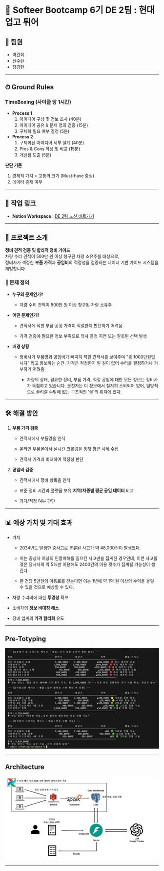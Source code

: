 # 🚗 Softeer Bootcamp 6기 DE 2팀 : 현대 업고 튀어

## 👥 팀원
- 박건희
- 신주환
- 창경현

---

## ⏱ Ground Rules

### TimeBoxing (사이클 당 1시간)
- **Process 1**
  1. 아이디어 구상 및 정보 조사 (40분)
  2. 아이디어 공유 & 문제 정의 검증 (15분)
  3. 구체화 필요 여부 결정 (5분)
- **Process 2**
  1. 구체화된 아이디어 세부 설계 (40분)
  2. Pros & Cons 작성 및 비교 (15분)
  3. 개선점 도출 (5분)

**판단 기준**
1. 경제적 가치 = 고통의 크기 (Must-have 중심)
2. 데이터 존재 여부

---

## 📎 작업 링크
- **Notion Workspace** : [DE 2팀 노션 바로가기](https://www.notion.so/DE-245ef8f2406c8042b85de205474f5e75)

---

## 📌 프로젝트 소개
**정비 견적 검증 및 합리적 정비 가이드**  
차량 수리 견적이 500만 원 이상 청구된 차량 소유주를 대상으로,  
정비사가 책정한 **부품 가격**과 **공임비**의 적정성을 검증하는 데이터 기반 가이드 시스템을 개발합니다.

### 🎯 문제 정의
- **누구의 문제인가?**  

  - 차량 수리 견적이 500만 원 이상 청구된 차량 소유주
  
- **어떤 문제인가?**  

  - 견적서에 적힌 부품·공정 가격이 적절한지 판단하기 어려움
  
  - 가격 검증에 필요한 정보 부족으로 의사 결정 지연 또는 잘못된 선택 발생
  
- **배경 상황**  

  - 정비사가 부품명과 공임비가 빼곡히 적힌 견적서를 보여주며 "총 1000만원입니다" 라고 통보하는 순간. 가격은 적정한지 알 길이 없어 수리를 결정하거나 거부하기 어려움

	- 차량의 상태, 필요한 정비, 부품 가격, 적정 공임에 대한 모든 정보는 정비사가 독점하고 있습니다. 운전자는 이 정보에서 철저히 소외되어 있어, 일방적으로 끌려갈 수밖에 없는 구조적인 '을'의 위치에 있다.

---

## 🛠 해결 방안
1. **부품 가격 검증**

   - 견적서에서 부품명을 인식
   
   - 온라인 부품몰에서 실시간 크롤링을 통해 평균 시세 수집
   
   - 견적서 가격과 비교하여 적정성 판단


2. **공임비 검증**

   - 견적서에서 정비 항목을 인식
   
   - 표준 정비 시간과 플랫폼 보유 **지역/차종별 평균 공임 데이터** 비교
   
   - 과다/적정 여부 판단

---

## 📊 예상 가치 및 기대 효과

- 가치

	- 2024년도 발생한 중사고로 분류된 사고가 약 48,000건이 발생했다. 
	
	- 이는 중상자 이상의 인명피해를 일으킨 사고만을 집계한 경우인데, 이런 사고를 겪은 당사자의 약 5%만 이용해도 2400건의 이용 횟수가 집계될 가능성이 생긴다. 
	
	- 한 건당 5만원의 이용료를 걷는다면 이는 1년에 약 1억 원 이상의 수익을 올릴 수 있을 것으로 예상할 수 있다.

- 차량 수리비에 대한 **투명성** 확보

- 소비자의 **정보 비대칭 해소**

- 정비 업계의 **가격 합리화** 유도

---

## Pre-Totyping

![Pre-totyping.png](img/Pre-totyping.png)

---

## Architecture

![Architecture.png](img/Architecture.png)

---

